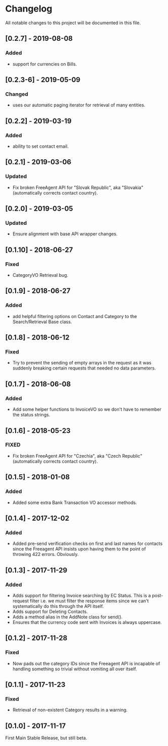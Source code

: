 # Changelog
All notable changes to this project will be documented in this file.

## [0.2.7] - 2019-08-08
### Added
- support for currencies on Bills.

## [0.2.3-6] - 2019-05-09
### Changed
- uses our automatic paging iterator for retrieval of many entities.

## [0.2.2] - 2019-03-19
### Added
- ability to set contact email.

## [0.2.1] - 2019-03-06
### Updated
- Fix broken FreeAgent API for "Slovak Republic", aka "Slovakia" (automatically corrects contact country).

## [0.2.0] - 2019-03-05
### Updated
- Ensure alignment with base API wrapper changes.

## [0.1.10] - 2018-06-27
### Fixed
- CategoryVO Retrieval bug.

## [0.1.9] - 2018-06-27
### Added
- add helpful filtering options on Contact and Category to the Search/Retrieval Base class.

## [0.1.8] - 2018-06-12
### Fixed
- Try to prevent the sending of empty arrays in the request as it was suddenly breaking
certain requests that needed no data parameters.

## [0.1.7] - 2018-06-08
### Added
- Add some helper functions to InvoiceVO so we don't have to remember the status strings.

## [0.1.6] - 2018-05-23
### FIXED
- Fix broken FreeAgent API for "Czechia", aka "Czech Republic" (automatically corrects contact country).

## [0.1.5] - 2018-01-08
### Added
- Added some extra Bank Transaction VO accessor methods.

## [0.1.4] - 2017-12-02
### Added
- Added pre-send verification checks on first and last names for contacts since the Freeagent
API insists upon having them to the point of throwing 422 errors.  Obviously.

## [0.1.3] - 2017-11-29
### Added
- Adds support for filtering Invoice searching by EC Status. This is a post-request filter
i.e. we must filter the response items since we can't systematically do this through the
API itself.
- Adds support for Deleting Contacts.
- Adds a method alias in the AddNote class for send().
- Ensures that the currency code sent with Invoices is always uppercase.

## [0.1.2] - 2017-11-28
### Fixed
- Now pads out the category IDs since the Freeagent API is incapable of handling
something so trivial without vomiting all over itself.

## [0.1.1] - 2017-11-23
### Fixed
- Retrieval of non-existent Category results in a warning.

## [0.1.0] - 2017-11-17
First Main Stable Release, but still beta.